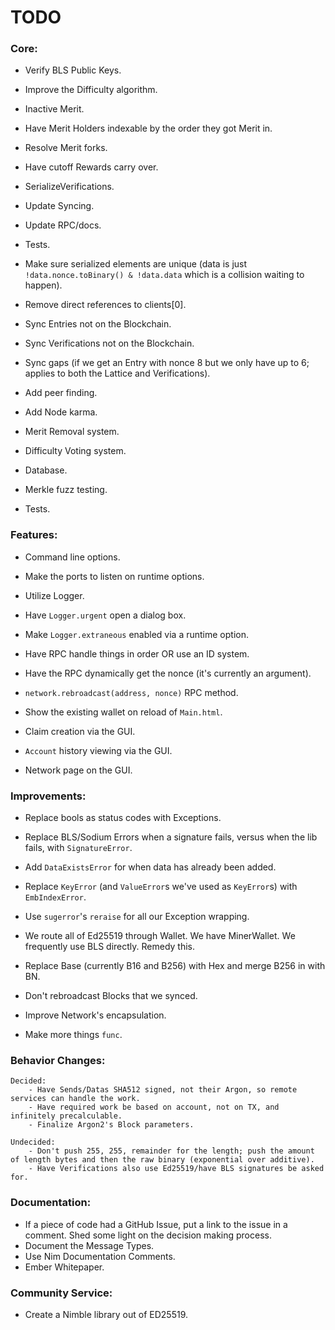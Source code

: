 # TODO

### Core:
- Verify BLS Public Keys.
- Improve the Difficulty algorithm.
- Inactive Merit.
- Have Merit Holders indexable by the order they got Merit in.
- Resolve Merit forks.
- Have cutoff Rewards carry over.

- SerializeVerifications.
- Update Syncing.
- Update RPC/docs.
- Tests.

- Make sure serialized elements are unique (data is just `!data.nonce.toBinary() & !data.data` which is a collision waiting to happen).
- Remove direct references to clients[0].
- Sync Entries not on the Blockchain.
- Sync Verifications not on the Blockchain.
- Sync gaps (if we get an Entry with nonce 8 but we only have up to 6; applies to both the Lattice and Verifications).
- Add peer finding.
- Add Node karma.

- Merit Removal system.
- Difficulty Voting system.

- Database.

- Merkle fuzz testing.
- Tests.

### Features:
- Command line options.
- Make the ports to listen on runtime options.

- Utilize Logger.
- Have `Logger.urgent` open a dialog box.
- Make `Logger.extraneous` enabled via a runtime option.

- Have RPC handle things in order OR use an ID system.
- Have the RPC dynamically get the nonce (it's currently an argument).
- `network.rebroadcast(address, nonce)` RPC method.

- Show the existing wallet on reload of `Main.html`.
- Claim creation via the GUI.
- `Account` history viewing via the GUI.
- Network page on the GUI.

### Improvements:
- Replace bools as status codes with Exceptions.
- Replace BLS/Sodium Errors when a signature fails, versus when the lib fails, with `SignatureError`.
- Add `DataExistsError` for when data has already been added.
- Replace `KeyError` (and `ValueError`s we've used as `KeyError`s) with `EmbIndexError`.
- Use `sugerror`'s `reraise` for all our Exception wrapping.

- We route all of Ed25519 through Wallet. We have MinerWallet. We frequently use BLS directly. Remedy this.
- Replace Base (currently B16 and B256) with Hex and merge B256 in with BN.

- Don't rebroadcast Blocks that we synced.
- Improve Network's encapsulation.

- Make more things `func`.

### Behavior Changes:
    Decided:
        - Have Sends/Datas SHA512 signed, not their Argon, so remote services can handle the work.
        - Have required work be based on account, not on TX, and infinitely precalculable.
        - Finalize Argon2's Block parameters.

    Undecided:
        - Don't push 255, 255, remainder for the length; push the amount of length bytes and then the raw binary (exponential over additive).
        - Have Verifications also use Ed25519/have BLS signatures be asked for.

### Documentation:
- If a piece of code had a GitHub Issue, put a link to the issue in a comment. Shed some light on the decision making process.
- Document the Message Types.
- Use Nim Documentation Comments.
- Ember Whitepaper.

### Community Service:
- Create a Nimble library out of ED25519.
